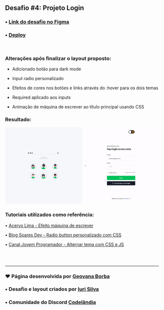 ## Desafio #4: Projeto Login

### • [Link do desafio no Figma](https://www.figma.com/file/Yb9IBH56g7T1hdIyZ3BMNO/Desafios---Codel%C3%A2ndia?type=design&node-id=4261-2&mode=design&t=F8sJFIP7BJ0EQtPg-0) 

### • [Deploy](https://geovanaborba.github.io/Codelandia-desafios/Desafio-4/) 

<br>

### Alterações após finalizar o layout proposto:

* Adicionado botão para dark mode

* Input radio personalizado

* Efeitos de cores nos botões e links através do :hover para os dois temas

* Required aplicado aos inputs

* Animação de máquina de escrever ao título principal usando CSS

### Resultado: 

<img src="./assets/img/resultado_desafio4.gif">


### Tutoriais utilizados como referência:  

• [Acervo Lima - Efeito máquina de escrever](https://acervolima.com/como-criar-animacao-de-maquina-de-escrever-usando-html-e-css/)

• [Blog Soares Dev - Radio button personalizado com CSS](https://blog.soaresdev.com/radio-button-personalizado-com-css/)

• [Canal Jovem Programador - Alternar tema com CSS e JS](https://www.youtube.com/watch?v=SBq-kXXn1PQ&list=PLKEvIBJ0GJUUp3NQ9BPSrGisHaFmEL4u9&index=15&t=1s)

<br><br>

<hr>

### ♥ Página desenvolvida por [Geovana Borba](https://www.linkedin.com/in/geovanaborba/)

### • Desafio e layout criados por [Iuri Silva](https://www.linkedin.com/in/iuricode/?originalSubdomain=br)

### • Comunidade do Discord [Codelândia](https://discord.gg/79qyJwdsGk)